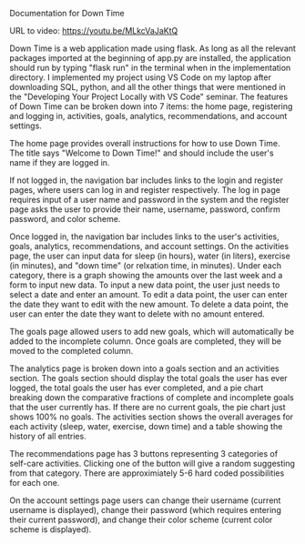 Documentation for Down Time

URL to video: https://youtu.be/MLkcVaJaKtQ

Down Time is a web application made using flask. As long as all the relevant packages imported at the beginning of app.py are installed, the application should run by typing "flask run" in the terminal when in the implementation directory. I implemented my project using VS Code on my laptop after downloading SQL, python, and all the other things that were mentioned in the "Developing Your Project Locally with VS Code" seminar. The features of Down Time can be broken down into 7 items: the home page, registering and logging in, activities, goals, analytics, recommendations, and account settings.

The home page provides overall instructions for how to use Down Time. The title says "Welcome to Down Time!" and should include the user's name if they are logged in.

If not logged in, the navigation bar includes links to the login and register pages, where users can log in and register respectively. The log in page requires input of a user name and password in the system and the register page asks the user to provide their name, username, password, confirm password, and color scheme.

Once logged in, the navigation bar includes links to the user's activities, goals, analytics, recommendations, and account settings. On the activities page, the user can input data for sleep (in hours), water (in liters), exercise (in minutes), and "down time" (or relxation time, in minutes). Under each category, there is a graph showing the amounts over the last week and a form to input new data. To input a new data point, the user just needs to select a date and enter an amount. To edit a data point, the user can enter the date they want to edit with the new amount. To delete a data point, the user can enter the date they want to delete with no amount entered.

The goals page allowed users to add new goals, which will automatically be added to the incomplete column. Once goals are completed, they will be moved to the completed column.

The analytics page is broken down into a goals section and an activities section. The goals section should display the total goals the user has ever logged, the total goals the user has ever completed, and a pie chart breaking down the comparative fractions of complete and incomplete goals that the user currently has. If there are no current goals, the pie chart just shows 100% no goals. The activities section shows the overall averages for each activity (sleep, water, exercise, down time) and a table showing the history of all entries.

The recommendations page has 3 buttons representing 3 categories of self-care activities. Clicking one of the button will give a random suggesting from that category. There are approximiately 5-6 hard coded possibilities for each one.

On the account settings page users can change their username (current username is displayed), change their password (which requires entering their current password), and change their color scheme (current color scheme is displayed).